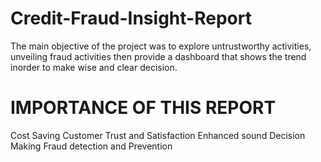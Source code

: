 # Credit-Fraud-Insight-Report

The main objective of the project was to explore untrustworthy activities, unveiling fraud activities then provide a dashboard that shows the trend inorder to make wise and clear decision.









# IMPORTANCE OF THIS REPORT
Cost Saving
Customer Trust and Satisfaction
Enhanced sound Decision Making
Fraud detection and Prevention








